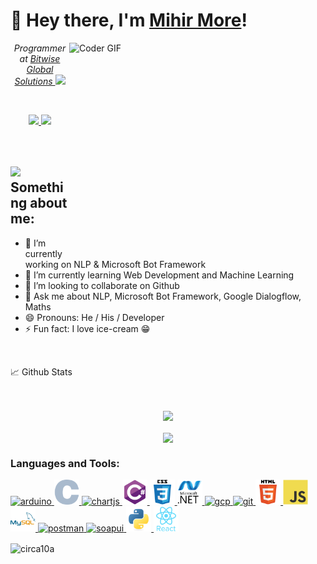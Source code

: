 <h1> 👋 Hey there, I'm <a href="https://github.com/MihirMore">Mihir More</a>! </h1>
<img align='right' src="https://media.giphy.com/media/SWoSkN6DxTszqIKEqv/giphy.gif" alt="Coder GIF" width="410" height="340">

<p align="center">
  <em>Programmer at <a href="https://www.bitwiseglobal.com/in/">Bitwise Global Solutions </a><img src="https://media.giphy.com/media/WUlplcMpOCEmTGBtBW/giphy.gif" width="30"> </em>
</p>
<br>
<p align="center">
  <a href="https://github.com/MihirMore">
    <img src="https://img.shields.io/github/followers/MihirMore?color=000000&label=GitHub&logo=github&logoColor=ffffff&style=for-the-badge">
  </a>
  <a href="https://www.linkedin.com/in/mihir-more-68856b15b/">
    <img src="https://img.shields.io/badge/Linkedin-268-blue?style=for-the-badge&logo=Linkedin">
  </a>
 <a></a>
  </p>
  <br>
  
  ## <img src="https://media.giphy.com/media/VgCDAzcKvsR6OM0uWg/giphy.gif" width="50"> Something about me:

- 🔭 I’m currently working on NLP & Microsoft Bot Framework
- 🌱 I’m currently learning Web Development and Machine Learning 
- 👯 I’m looking to collaborate on Github
- 💬 Ask me about NLP, Microsoft Bot Framework, Google Dialogflow, Maths
- 😄 Pronouns: He / His / Developer
- ⚡ Fun fact: I love ice-cream 😁
  
<br>

 &#x1f4c8; Github Stats  
<br>
<br>
<p align="center">
<a href="https://github.com/MihirMore/github-readme-stats">
  <img src="https://github-readme-stats.vercel.app/api?username=MihirMore&show_icons=true&theme=tokyonight" />
</a>
</p>

<p align="center">
<a href="https://github.com/MihirMore/convoychat">
  <img align="center" src="https://github-readme-stats.vercel.app/api/top-langs/?username=MihirMore&theme=tokyonight&hide=blade&card_width=445&layout=compact" />
</a>
  </p>
  
<!--<p align="center">
  <img align="center" src="https://github-readme-stats.vercel.app/api/wakatime?username=MihirMore&layout=compact" />
 </p>-->

<h3 align="left">Languages and Tools:</h3>
<p align="left"> 
  <a href="https://www.arduino.cc/" target="_blank"> <img src="https://cdn.worldvectorlogo.com/logos/arduino-1.svg" alt="arduino" width="40" height="40"/> 
</a> 
  </a> <a href="https://www.cprogramming.com/" target="_blank"> <img src="https://raw.githubusercontent.com/devicons/devicon/master/icons/c/c-original.svg" alt="c" width="40" 
height="40"/>   </a>
  </a> <a href="https://www.chartjs.org" target="_blank"> <img src="https://www.chartjs.org/media/logo-title.svg" alt="chartjs" width="40" height="40"/>   </a> 
  <a href="https://www.w3schools.com/cs/" target="_blank"> <img src="https://raw.githubusercontent.com/devicons/devicon/master/icons/csharp/csharp-original.svg" alt="csharp" 
  width="40" height="40"/>  </a> 
  <a href="https://www.w3schools.com/css/" target="_blank"> <img src="https://raw.githubusercontent.com/devicons/devicon/master/icons/css3/css3-original-wordmark.svg" alt="css3" 
width="40" height="40"/>  </a>
  <a href="https://dotnet.microsoft.com/" target="_blank"> <img src="https://raw.githubusercontent.com/devicons/devicon/master/icons/dot-net/dot-net-original-wordmark.svg" 
alt="dotnet" width="40" height="40"/>  </a>
  <a href="https://cloud.google.com" target="_blank"> <img src="https://www.vectorlogo.zone/logos/google_cloud/google_cloud-icon.svg" alt="gcp" width="40" height="40"/>  </a> 
  <a href="https://git-scm.com/" target="_blank"> <img src="https://www.vectorlogo.zone/logos/git-scm/git-scm-icon.svg" alt="git" width="40" height="40"/>  </a>
  <a href="https://www.w3.org/html/" target="_blank"> <img src="https://raw.githubusercontent.com/devicons/devicon/master/icons/html5/html5-original-wordmark.svg" alt="html5" 
  width="40" height="40"/>  </a> 
      <a href="https://developer.mozilla.org/en-US/docs/Web/JavaScript" target="_blank"> <img 
src="https://raw.githubusercontent.com/devicons/devicon/master/icons/javascript/javascript-original.svg" alt="javascript" width="40" height="40"/>  </a> 
     <a href="https://www.mysql.com/" target="_blank"> <img src="https://raw.githubusercontent.com/devicons/devicon/master/icons/mysql/mysql-original-wordmark.svg" alt="mysql" 
width="40" height="40"/>  </a> 
    <!--<a href="https://nodejs.org" target="_blank"> <img src="https://raw.githubusercontent.com/devicons/devicon/master/icons/nodejs/nodejs-original-wordmark.svg" alt="nodejs" 
width="40" height="40"/> </a> -->
    <!--<a href="https://www.oracle.com/" target="_blank"> <img src="https://raw.githubusercontent.com/devicons/devicon/master/icons/oracle/oracle-original.svg" alt="oracle" 
width="40" height="40"/> </a>-->
    <a href="https://postman.com" target="_blank"> <img src="https://www.vectorlogo.zone/logos/getpostman/getpostman-icon.svg" alt="postman" width="40" height="40"/>  </a>
    <a href="https://www.soapui.org" target="_blank"><img src="https://pbs.twimg.com/profile_images/1074669573503365121/-AvocOY1_400x400.jpg" alt="soapui" width="40" height="40" />  </a>
    <a href="https://www.python.org" target="_blank"> <img src="https://raw.githubusercontent.com/devicons/devicon/master/icons/python/python-original.svg" 
alt="python" width="40" height="40"/> </a> 
  <a href="https://reactjs.org/" target="_blank"> <img src="https://raw.githubusercontent.com/devicons/devicon/master/icons/react/react-original-wordmark.svg" alt="react" 
width="40" height="40"/> </a> 
  
 <!--[![Mihir's github activity graph](https://activity-graph.herokuapp.com/graph?username=MihirMore&theme=xcode)](https://git.io/mihirmore) -->
  
<p><img align="center" src="https://github-readme-streak-stats.herokuapp.com/?user=MihirMore&" alt="circa10a" /></p>
    
    
